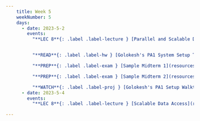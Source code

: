 ```yaml
---
    title: Week 5
    weekNumber: 5
    days:
      - date: 2023-5-2
        events:
          "**LEC 8**{: .label .label-lecture } [Parallel and Scalable Data Processing: Basics (continued)](resources/lectures/Lec_08-Topic3-Part1b-ParallelismBasics.pdf)": "[📺](https://podcast.ucsd.edu/watch/sp23/dsc102_a00/9)"


          "**READ**{: .label .label-hw } [Golokesh's PA1 System Setup Tutorial](resources/labs/PA1_System_Setup_Tutorial.pdf)":

          "**PREP**{: .label .label-exam } [Sample Midterm 1](resources/exams/SampleMidterm1.pdf) - [Solution](resources/exams/SampleMidterm1Answers.pdf)":

          "**PREP**{: .label .label-exam } [Sample Midterm 2](resources/exams/SampleMidterm2.pdf) - [Partial Solution](resources/exams/SampleMidterm2SomeAnswers.pdf)":

          "**WATCH**{: .label .label-proj } [Golokesh's PA1 Setup Walkthrough](https://www.youtube.com/watch?v=slBoGcoSB9o)": "[📺](https://www.youtube.com/watch?v=slBoGcoSB9o)"
      - date: 2023-5-4
        events:
          "**LEC 8**{: .label .label-lecture } [Scalable Data Access](resources/lectures/Lec_09-Topic3-Part2a-ScalableDataAccess.pdf)": "[📺](https://podcast.ucsd.edu/watch/sp23/dsc102_a00/10)"

---
```

